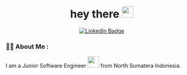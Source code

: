 <div id="header" align="center">
  <h1>
    hey there
    <img src="https://media.giphy.com/media/hvRJCLFzcasrR4ia7z/giphy.gif" width="30px"/>
  </h1>
  <div id="badges">
    <a href="https://id.linkedin.com/in/sabdahtb">
      <img src="https://img.shields.io/badge/LinkedIn-blue?style=for-the-badge&logo=linkedin&logoColor=white" alt="LinkedIn Badge"/>
    </a>
  </div>
</div>

### :woman_technologist: About Me :
I am a Junior Software Engineer <img src="https://media.giphy.com/media/WUlplcMpOCEmTGBtBW/giphy.gif" width="30"> from North Sumatera Indonesia.
